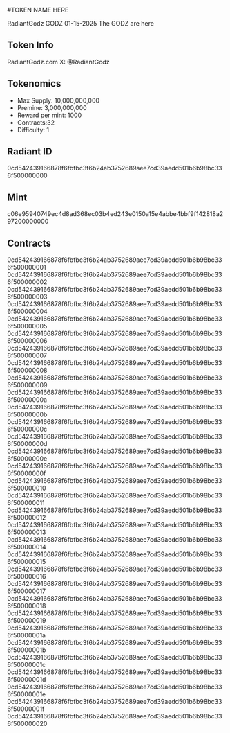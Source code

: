 #TOKEN NAME HERE

RadiantGodz
GODZ
01-15-2025 
The GODZ are here

## Token Info
RadiantGodz.com
X: @RadiantGodz

## Tokenomics
- Max Supply: 10,000,000,000
- Premine: 3,000,000,000
- Reward per mint: 1000
- Contracts:32
- Difficulty: 1

## Radiant ID

0cd542439166878f6fbfbc3f6b24ab3752689aee7cd39aedd501b6b98bc336f500000000

## Mint

c06e95940749ec4d8ad368ec03b4ed243e0150a15e4abbe4bbf9f142818a297200000000

## Contracts

0cd542439166878f6fbfbc3f6b24ab3752689aee7cd39aedd501b6b98bc336f500000001
0cd542439166878f6fbfbc3f6b24ab3752689aee7cd39aedd501b6b98bc336f500000002
0cd542439166878f6fbfbc3f6b24ab3752689aee7cd39aedd501b6b98bc336f500000003
0cd542439166878f6fbfbc3f6b24ab3752689aee7cd39aedd501b6b98bc336f500000004
0cd542439166878f6fbfbc3f6b24ab3752689aee7cd39aedd501b6b98bc336f500000005
0cd542439166878f6fbfbc3f6b24ab3752689aee7cd39aedd501b6b98bc336f500000006
0cd542439166878f6fbfbc3f6b24ab3752689aee7cd39aedd501b6b98bc336f500000007
0cd542439166878f6fbfbc3f6b24ab3752689aee7cd39aedd501b6b98bc336f500000008
0cd542439166878f6fbfbc3f6b24ab3752689aee7cd39aedd501b6b98bc336f500000009
0cd542439166878f6fbfbc3f6b24ab3752689aee7cd39aedd501b6b98bc336f50000000a
0cd542439166878f6fbfbc3f6b24ab3752689aee7cd39aedd501b6b98bc336f50000000b
0cd542439166878f6fbfbc3f6b24ab3752689aee7cd39aedd501b6b98bc336f50000000c
0cd542439166878f6fbfbc3f6b24ab3752689aee7cd39aedd501b6b98bc336f50000000d
0cd542439166878f6fbfbc3f6b24ab3752689aee7cd39aedd501b6b98bc336f50000000e
0cd542439166878f6fbfbc3f6b24ab3752689aee7cd39aedd501b6b98bc336f50000000f
0cd542439166878f6fbfbc3f6b24ab3752689aee7cd39aedd501b6b98bc336f500000010
0cd542439166878f6fbfbc3f6b24ab3752689aee7cd39aedd501b6b98bc336f500000011
0cd542439166878f6fbfbc3f6b24ab3752689aee7cd39aedd501b6b98bc336f500000012
0cd542439166878f6fbfbc3f6b24ab3752689aee7cd39aedd501b6b98bc336f500000013
0cd542439166878f6fbfbc3f6b24ab3752689aee7cd39aedd501b6b98bc336f500000014
0cd542439166878f6fbfbc3f6b24ab3752689aee7cd39aedd501b6b98bc336f500000015
0cd542439166878f6fbfbc3f6b24ab3752689aee7cd39aedd501b6b98bc336f500000016
0cd542439166878f6fbfbc3f6b24ab3752689aee7cd39aedd501b6b98bc336f500000017
0cd542439166878f6fbfbc3f6b24ab3752689aee7cd39aedd501b6b98bc336f500000018
0cd542439166878f6fbfbc3f6b24ab3752689aee7cd39aedd501b6b98bc336f500000019
0cd542439166878f6fbfbc3f6b24ab3752689aee7cd39aedd501b6b98bc336f50000001a
0cd542439166878f6fbfbc3f6b24ab3752689aee7cd39aedd501b6b98bc336f50000001b
0cd542439166878f6fbfbc3f6b24ab3752689aee7cd39aedd501b6b98bc336f50000001c
0cd542439166878f6fbfbc3f6b24ab3752689aee7cd39aedd501b6b98bc336f50000001d
0cd542439166878f6fbfbc3f6b24ab3752689aee7cd39aedd501b6b98bc336f50000001e
0cd542439166878f6fbfbc3f6b24ab3752689aee7cd39aedd501b6b98bc336f50000001f
0cd542439166878f6fbfbc3f6b24ab3752689aee7cd39aedd501b6b98bc336f500000020
